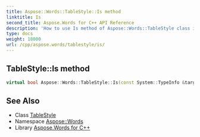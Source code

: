 ```yaml
---
title: Aspose::Words::TableStyle::Is method
linktitle: Is
second_title: Aspose.Words for C++ API Reference
description: 'How to use Is method of Aspose::Words::TableStyle class in C++.'
type: docs
weight: 18000
url: /cpp/aspose.words/tablestyle/is/
---
```

## TableStyle::Is method




```cpp
virtual bool Aspose::Words::TableStyle::Is(const System::TypeInfo &target) const override
```

## See Also

* Class [TableStyle](../)
* Namespace [Aspose::Words](../../)
* Library [Aspose.Words for C++](../../../)
